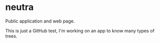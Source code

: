 # neutra
Public application and web page.

This is just a GitHub test, I'm working on an app to know many types of trees.
